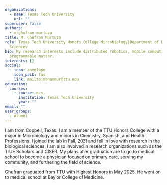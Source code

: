 ```yaml
---
organizations:
  - name: Texas Tech University
    url: ""
superuser: false
authors:
  - m-ghufran-murtuza
title: M. Ghufran Murtuza
role: Texas Tech University Honors College Mircobiology|Department of Biological
  Sciences
bio: My research interests include distributed robotics, mobile computing and
  programmable matter.
interests: []
social:
  - icon: envelope
    icon_pack: fas
    link: mailto:mohammur@ttu.edu
education:
  courses:
    - course: B.S.
      institution: Texas Tech University
      year: ""
email: ""
user_groups:
  - Alumni
---
```

I am from Coppell, Texas. I am a member of the TTU Honors College with a major in Microbiology and minors in Chemistry, Spanish, and Health Professions. I joined the lab in Fall, 2021 and fell in love with research in the biological sciences. I am also involved in research organizations such as the TrUE Scholars and CISER. My plans after graduation are to go to medical school to become a physician focused on primary care, serving my community, and furthering the field of science. 

Ghufran graduated from TTU with Highest Honors in May 2025. He went on to medical school at Baylor College of Medicine.
